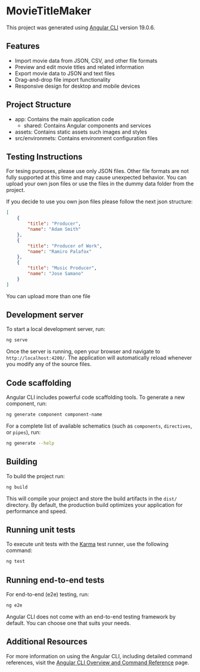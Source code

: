 # MovieTitleMaker

This project was generated using [Angular CLI](https://github.com/angular/angular-cli) version 19.0.6.

## Features

- Import movie data from JSON, CSV, and other file formats
- Preview and edit movie titles and related information
- Export movie data to JSON and text files
- Drag-and-drop file import functionality
- Responsive design for desktop and mobile devices

## Project Structure

- app: Contains the main application code
    - shared: Contains Angular components and services
- assets: Contains static assets such images and styles
- src/environmets: Contains environment configuration files

## Testing Instructions

For tesing purposes, please use only JSON files. Other file formats are not fully supported at
this time and may cause unexpected behavior. You can upload your own json files or use the files in
the dummy data folder from the project.

If you decide to use you own json files please follow the next json structure:

```json
[
    {
        "title": "Producer",
        "name": "Adam Smith"
    },
    {
        "title": "Producer of Work",
        "name": "Ramiro Palafox"
    },
    {
        "title": "Music Producer",
        "name": "Jose Samano"
    }
]
```

You can upload more than one file

## Development server

To start a local development server, run:

```bash
ng serve
```

Once the server is running, open your browser and navigate to `http://localhost:4200/`. The application will automatically reload whenever you modify any of the source files.

## Code scaffolding

Angular CLI includes powerful code scaffolding tools. To generate a new component, run:

```bash
ng generate component component-name
```

For a complete list of available schematics (such as `components`, `directives`, or `pipes`), run:

```bash
ng generate --help
```

## Building

To build the project run:

```bash
ng build
```

This will compile your project and store the build artifacts in the `dist/` directory. By default, the production build optimizes your application for performance and speed.

## Running unit tests

To execute unit tests with the [Karma](https://karma-runner.github.io) test runner, use the following command:

```bash
ng test
```

## Running end-to-end tests

For end-to-end (e2e) testing, run:

```bash
ng e2e
```

Angular CLI does not come with an end-to-end testing framework by default. You can choose one that suits your needs.

## Additional Resources

For more information on using the Angular CLI, including detailed command references, visit the [Angular CLI Overview and Command Reference](https://angular.dev/tools/cli) page.
